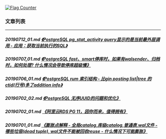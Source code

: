 <a rel="nofollow" href="http://info.flagcounter.com/h9V1"  ><img src="http://s03.flagcounter.com/count/h9V1/bg_FFFFFF/txt_000000/border_CCCCCC/columns_2/maxflags_12/viewers_0/labels_0/pageviews_0/flags_0/"  alt="Flag Counter"  border="0"  ></a>  
  
### 文章列表  
----  
##### 20190712_01.md   [《PostgreSQL pg_stat_activity query显示的是当前最外层调用 - 应用：获取当前执行的SQL》](20190712_01.md)  
##### 20190707_01.md   [《PostgreSQL fast、smart停库时，如果有walsender、归档时，如何处理? 什么情况会导致停库超级慢》](20190707_01.md)  
##### 20190706_01.md   [《PostgreSQL rum 索引结构 - 比gin posting list|tree 的ctid(行号)多了addition info》](20190706_01.md)  
##### 20190702_02.md   [《PostgreSQL 无序UUID的问题和优化》](20190702_02.md)  
##### 20190702_01.md   [《阿里云RDS PG 11，因你而来，值得拥有》](20190702_01.md)  
##### 20190701_01.md   [《膨胀点解释 - 全局catalog,库级catalog,普通表,wal文件 - 哪些垃圾(dead tuple), wal文件不能被回收reuse - 什么情况下可能膨胀》](20190701_01.md)  
